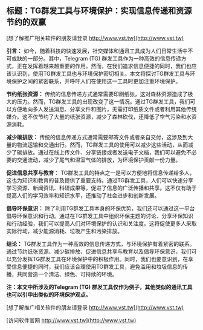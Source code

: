 ## **标题：TG群发工具与环境保护：实现信息传递和资源节约的双赢**

[想了解推广相关软件的朋友请登录 http://www.vst.tw](http://www.vst.tw)

**引言：**
如今，随着科技的快速发展，社交媒体和通讯工具成为人们日常生活中不可或缺的一部分。其中，Telegram (TG) 群发工具作为一种高效的信息传递方式，正在发挥着越来越重要的作用。然而，在我们追求信息便捷的同时，我们也应该认识到，使用TG群发工具也与环境保护密切相关。本文将探讨TG群发工具与环境保护之间的紧密联系，并呼吁人们在使用这一工具时更加注重环境保护。

**节约纸张资源：**
传统的信息传递方式通常需要印刷纸张，这对森林资源造成了极大的压力。然而，TG群发工具的出现改变了这一情况。通过TG群发工具，我们可以方便地向多人发送消息、分享文件和图片，无需打印纸质文件或者利用其他传统媒介。这不仅节约了大量的纸张资源，减少了森林砍伐，还降低了空气污染和水资源消耗。

**减少碳排放：**
传统的信息传递方式通常需要邮寄文件或者亲自交付，这涉及到大量的物流运输和交通出行。然而，TG群发工具的使用可以减少这些活动，从而减少了碳排放。通过在线上传文件、分享链接或者发送电子文档，我们可以避免不必要的交通流动，减少了尾气和温室气体的排放，为环境保护贡献一份力量。

**促进信息共享与教育：**
TG群发工具的特点之一是可以方便地将信息传递给多人，这也为知识和教育的普及提供了重要支持。通过TG群发工具，人们可以快速分享学习资源、新闻资讯、科研成果等，促进了信息的广泛传播和共享。这不仅有助于提高人们的学习效率和知识水平，还推动了社会进步和创新发展。

**倡导环保意识：**
除了利用TG群发工具本身的环保优势，我们还可以通过这一平台倡导环保意识和行动。通过在TG群发工具中组织环保主题的讨论、分享环保知识和行动经验，我们可以提高人们对环境保护的认识和关注度。这将促使更多人采取实际行动，减少能源消耗、垃圾产生和污染排放。

**结论：**
TG群发工具作为一种高效的信息传递方式，与环境保护有着紧密的联系。通过节约纸张资源、减少碳排放、促进信息共享与教育以及倡导环保意识，我们可以充分发挥TG群发工具在环境保护中的积极作用。同时，我们也要意识到，在享受信息便捷的同时，我们应该合理使用TG群发工具，避免滥用和垃圾信息的传播，共同营造一个清洁、绿色、可持续的环境。

**注：本文中所涉及的Telegram (TG) 群发工具仅作为例子，其他类似的通讯工具也可以引申出类似的环境保护观点。**

[想了解推广相关软件的朋友请登录 http://www.vst.tw](http://www.vst.tw)


[访问软件官网 http://www.vst.tw](http://www.vst.tw)
